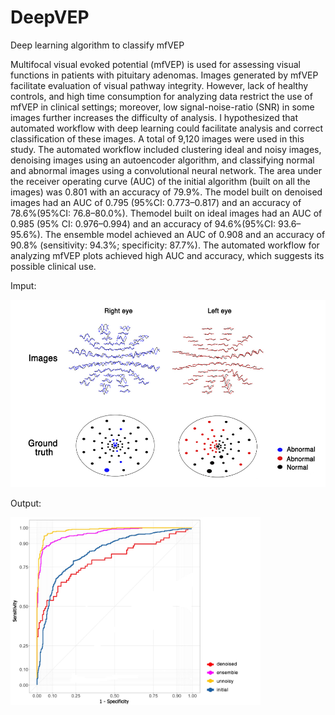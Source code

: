 # DeepVEP

Deep learning algorithm to classify mfVEP

Multifocal visual evoked potential (mfVEP) is used for assessing visual functions in
patients with pituitary adenomas. Images generated by mfVEP facilitate evaluation of
visual pathway integrity. However, lack of healthy controls, and high time consumption
for analyzing data restrict the use of mfVEP in clinical settings; moreover, low
signal-noise-ratio (SNR) in some images further increases the difficulty of analysis. I
hypothesized that automated workflow with deep learning could facilitate analysis and
correct classification of these images. A total of 9,120 images were used in this study.
The automated workflow included clustering ideal and noisy images, denoising images
using an autoencoder algorithm, and classifying normal and abnormal images using a
convolutional neural network. The area under the receiver operating curve (AUC) of the
initial algorithm (built on all the images) was 0.801 with an accuracy of 79.9%. The model
built on denoised images had an AUC of 0.795 (95%CI: 0.773–0.817) and an accuracy of
78.6%(95%CI: 76.8–80.0%). Themodel built on ideal images had an AUC of 0.985 (95%
CI: 0.976–0.994) and an accuracy of 94.6%(95%CI: 93.6–95.6%). The ensemble model
achieved an AUC of 0.908 and an accuracy of 90.8% (sensitivity: 94.3%; specificity:
87.7%). The automated workflow for analyzing mfVEP plots achieved high AUC and
accuracy, which suggests its possible clinical use.

Imput:

<img src="https://github.com/norikaisa/DeepVEP/blob/master/Figure%201.jpg" width="600" height="300" alt="图片加载失败时，显示这段字"/>

Output:

<img src="https://github.com/norikaisa/DeepVEP/blob/master/Figure%202.jpg" width="400" height="300" alt="图片加载失败时，显示这段字"/>
